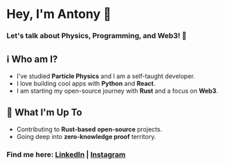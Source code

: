 # Hey, I'm Antony 🤙 

### Let's talk about Physics, Programming, and Web3! 🍻

## ℹ️ Who am I?
- I've studied **Particle Physics** and I am a self-taught developer.
- I love building cool apps with **Python** and **React**.
- I am starting my open-source journey with **Rust** and a focus on **Web3**. 

## 🚀 What I'm Up To
- Contributing to **Rust-based** **open-source** projects.
- Going deep into **zero-knowledge proof** territory.

### Find me here: [LinkedIn](https://linkedin.com/in/akotsampaseris) | [Instagram](https://instagram.com/negativeentropy_)
